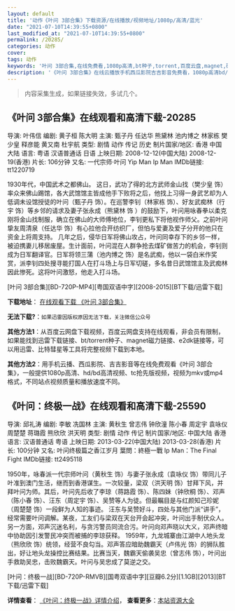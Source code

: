 ```yaml
---
layout: default
title: '动作《叶问 3部合集》下载资源/在线播放/视频地址/1080p/高清/蓝光'
date: "2021-07-10T14:39:55+0800"
last_modified_at: "2021-07-10T14:39:55+0800"
permalink: /20285/
categories: 动作
cover:
tags: 动作
keywords: '叶问 3部合集,在线免费看,1080p高清,bt种子,torrent,百度云盘,magnet,磁力链,迅雷下载资源'
description: '《叶问 3部合集》在线云播放手机西瓜影院吉吉影音免费看，1080p高清bd/hd未删减完整版和tc抢先枪版，mkv/mp4格式，附带bt/torrent种子、magnet/磁力链、百度云盘、网盘资源迅雷下载链接'
---
```


>内容采集生成，如果链接失效，多试几个。


## 《叶问 3部合集》在线观看和高清下载-20285

导演: 叶伟信 编剧: 黄子桓 陈大明 主演: 甄子丹 任达华 熊黛林 池内博之 林家栋 樊少皇 释彦能 黄又南 杜宇航 类型: 剧情 动作 传记 历史 制片国家/地区: 香港 中国大陆 语言: 粤语 汉语普通话 日语 上映日期: 2008-12-12(中国大陆) 2008-12-19(香港) 片长: 106分钟 又名: 一代宗师·叶问 Yip Man Ip Man IMDb链接: tt1220719

1930年代，中国武术之都佛山。 这日，武功了得的北方武师金山找（樊少皇 饰）率众来佛山踢馆，各大武馆馆主皆成他手下败将之后，他找上习得一身武艺却为人低调未设馆授徒的叶问（甄子丹 饰）。在巡警李钊（林家栋 饰）、好友武痴林（行宇 饰）等乡邻的请求及妻子张永成（熊黛林 饰 ）的鼓励下，叶问用咏春拳以柔克刚将金山找制服，确立在佛山的大师傅地位，李钊更私下将他视作师父。之前叶问挚友周清泉（任达华 饰）有心拉他合开纺织厂，但怕与爱妻及爱子分开的他只在资金上将周支持。 几年之后，侵华日军将佛山攻占，叶问同幸存下的乡邻一样，被迫携妻儿移居废屋。生计面前，叶问混在人群争抢去煤矿做苦力的机会，李钊则成为日军翻译官。日军将领三蒲（池内博之 饰）是名武痴，他以一袋白米作奖赏，派李钊四处搜寻能打国人在打斗场上与日军切磋，多名昔日武馆馆主及武痴林因此惨死。这将叶问激怒，他走入打斗场。


[叶问 3部合集][BD-720P-MP4][粤国双语中字][2008-2015][BT下载/迅雷下载]

**下载地址**： [在线观看下载 《叶问 3部合集》](https://www.btdx8.com/torrent/yip_man_2008_2015.html) 


**无法下载?**：`如果迅雷因版权原因无法下载，关注微信公众号 `

**其他方法1**：从百度云网盘下载视频，百度云网盘支持在线观看，非会员有限制，如果能找到迅雷下载链接、bt/torrent种子、magnet磁力链接、e2dk链接等，可以用迅雷、比特彗星等工具将完整视频下载到本地。

**其他方法2**：用手机云播、西瓜影院、吉吉影音等在线免费观看《叶问 3部合集》，一般提供1080p高清、hd/bd高清视频、tc抢先版视频，视频为mkv或mp4格式，不同站点视频质量和播放速度不同。


## 《叶问：终极一战》在线观看和高清下载-25590

导演: 邱礼涛 编剧: 李敏 冼国林 主演: 黄秋生 曾志伟 钟欣潼 陈小春 周定宇 袁咏仪 周楚楚 蒋璐霞 熊欣欣 洪天明 类型: 剧情 动作 传记 制片国家/地区: 中国大陆 香港 语言: 汉语普通话 粤语 上映日期: 2013-03-22(中国大陆) 2013-03-28(香港) 片长: 100分钟 又名: 叶问终极篇之香江岁月 葉問：終極一戰 Ip Man：The Final Fight IMDb链接: tt2495118

1950年，咏春派一代宗师叶问（黄秋生 饰）与妻子张永成（袁咏仪 饰）带同儿子叶准到澳门生活，继而到香港谋生。一次较量，梁双（洪天明 饰）甘拜下风，并拜叶问为师。其后，叶问先后收了李琼（蒋路霞 饰）、陈四妹（钟欣桐 饰）、邓声（陈小春 饰）、汪东（周定宇 饰）、吴赞等人为徒。但最瞩目是与红颜知己珍妮（周楚楚 饰）一段鲜为人知的事迹。 汪东与吴赞好斗，四处与其他门派“讲手”，经常需要叶问调解。某夜，工友们与梁双在天台开会起冲突，叶问出手制伏众人。另一方面，邓声沉迷名利，与贪污警员同流合污。叶问向邓声晓以大义，邓声终暗中协助因引发警民冲突而被捕的李琼获释。 1959年，九龙城寨由江湖中人地头龙（熊欣欣 饰）统领，经营不良勾当。邓声答应暗助魏霸天（卢伟光 饰）的狮队胜出，好让地头龙操控比赛结果。比赛当天，魏霸天偷袭吴忠（曾志伟 饰），叶问出手救助吴忠，击败魏霸天。叶问与吴忠成了莫逆之交。


[叶问：终极一战][BD-720P-RMVB][国粤双语中字][豆瓣6.2分][1.1GB][2013][BT下载/迅雷下载]

**详情查看**： [《叶问：终极一战》详情介绍](/movie/25590/)， **查看更多**：[本站资源大全](/movie/t/all/)

